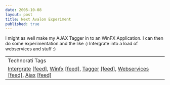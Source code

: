 ```yaml
---
date: 2005-10-08
layout: post
title: Next Avalon Experiment
published: true
---
```

I might as well make my AJAX Tagger in to an WinFX Application.  I can then do some experimentation and the like :)  Intergrate into a load of webservices and stuff :)<p /><table class="TechnoratiHead TagHeader">
<tr><td>Technorati Tags</td></tr>
<tr class="Technorati"><td>
<a href="http://www.technorati.com/tag/Intergrate" class="Tag" rel="tag">Intergrate</a> <a href="http://feeds.technorati.com/feed/posts/tag/Intergrate" class="Tag">[feed]</a>, <a href="http://www.technorati.com/tag/Winfx" class="Tag" rel="tag">Winfx</a> <a href="http://feeds.technorati.com/feed/posts/tag/Winfx" class="Tag">[feed]</a>, <a href="http://www.technorati.com/tag/Tagger" class="Tag" rel="tag">Tagger</a> <a href="http://feeds.technorati.com/feed/posts/tag/Tagger" class="Tag">[feed]</a>, <a href="http://www.technorati.com/tag/Webservices" class="Tag" rel="tag">Webservices</a> <a href="http://feeds.technorati.com/feed/posts/tag/Webservices" class="Tag">[feed]</a>, <a href="http://www.technorati.com/tag/Ajax" class="Tag" rel="tag">Ajax</a> <a href="http://feeds.technorati.com/feed/posts/tag/Ajax" class="Tag">[feed]</a>
</td></tr>
</table><div class="blogger-post-footer"><img class="posterous_download_image" src="https://blogger.googleusercontent.com/tracker/8109338-112876478263739363?l=www.kinlan.co.uk%2Findex.html" height="1" alt="" width="1" /></div>

